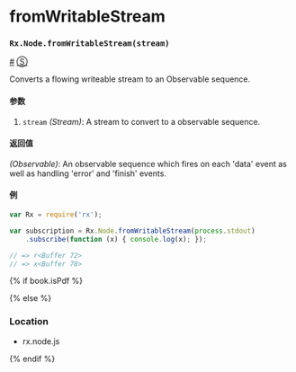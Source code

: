 # fromWritableStream

### <a id="rxnodefromwritablestreamstream"></a>`Rx.Node.fromWritableStream(stream)`
<a href="#rxnodefromwritablestreamstream">#</a> [&#x24C8;](https://github.com/Reactive-Extensions/RxJS/blob/master/rx.node.js#L132-L134 "View in source")

Converts a flowing writeable stream to an Observable sequence.

#### 参数
1. `stream` *(Stream)*: A stream to convert to a observable sequence.

#### 返回值
*(Observable)*: An observable sequence which fires on each 'data' event as well as handling 'error' and 'finish' events.

#### 例
```js
var Rx = require('rx');

var subscription = Rx.Node.fromWritableStream(process.stdout)
    .subscribe(function (x) { console.log(x); });

// => r<Buffer 72>
// => x<Buffer 78>
```

{% if book.isPdf %}



{% else %}

### Location

- rx.node.js

{% endif %}